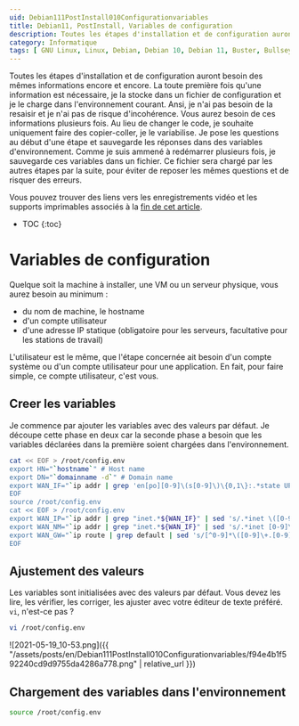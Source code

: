 ```yaml
---
uid: Debian111PostInstall010Configurationvariables
title: Debian11, PostInstall, Variables de configuration
description: Toutes les étapes d'installation et de configuration auront besoin d'informations encore et encore. La première fois que des informations sont nécessaires, je les enregistre dans un fichier de configuration et je le charge dans l'environnement courant. Ainsi, je n'ai pas besoin de les saisir une fois de plus et je ne risque pas d'incohérence.
category: Informatique
tags: [ GNU Linux, Linux, Debian, Debian 10, Debian 11, Buster, Bullseye, Serveur, Installation, Variables de configuration, Configuration ]
---
```


Toutes les étapes d'installation et de configuration auront besoin des mêmes informations encore et encore. La toute première fois
qu'une information est nécessaire, je la stocke dans un fichier de configuration et je le charge dans l'environnement courant.
Ansi, je n'ai pas besoin de la resaisir et je n'ai pas de risque d'incohérence. Vous aurez besoin de ces informations plusieurs
fois. Au lieu de changer le code, je souhaite uniquement faire des copier-coller, je le variabilise. Je pose les questions au
début d'une étape et sauvegarde les réponses dans des variables d'environnement. Comme je suis ammené à redémarrer plusieurs fois,
je sauvegarde ces variables dans un fichier. Ce fichier sera chargé par les autres étapes par la suite, pour éviter de reposer les
mêmes questions et de risquer des erreurs.

Vous pouvez trouver des liens vers les enregistrements vidéo et les supports imprimables associés à la
[fin de cet article](#supports-et-liens).

* TOC
{:toc}

# Variables de configuration

Quelque soit la machine à installer, une VM ou un serveur physique, vous aurez besoin au minimum :
- du nom de machine, le hostname
- d'un compte utilisateur
- d'une adresse IP statique (obligatoire pour les serveurs, facultative pour les stations de travail)

L'utilisateur est le même, que l'étape concernée ait besoin d'un compte système ou d'un compte utilisateur pour une application.
En fait, pour faire simple, ce compte utilisateur, c'est vous.

## Creer les variables

Je commence par ajouter les variables avec des valeurs par défaut. Je découpe cette phase en deux car la seconde phase a besoin
que les variables déclarées dans la première soient chargées dans l'environnement.
```bash
cat << EOF > /root/config.env
export HN="`hostname`" # Host name
export DN="`domainname -d`" # Domain name
export WAN_IF="`ip addr | grep 'en[po][0-9]\(s[0-9]\)\{0,1\}:.*state UP' | cut -d: -f2 | sed 's/ //' | head -n 1`" # External public network interface
EOF
source /root/config.env
cat << EOF > /root/config.env
export WAN_IP="`ip addr | grep "inet.*${WAN_IF}" | sed 's/.*inet \([0-9]\+.[0-9]\+.[0-9]\+.[0-9]\+\)\/[0-9]\+.*/\1/' | head -n 1`" # External public IP address
export WAN_NM="`ip addr | grep "inet.*${WAN_IF}" | sed 's/.*inet [0-9]\+.[0-9]\+.[0-9]\+.[0-9]\+\/\([0-9]\+\).*/\1/' | head -n 1`" # External public netmask
export WAN_GW="`ip route | grep default | sed 's/[^0-9]*\([0-9]\+.[0-9]\+.[0-9]\+.[0-9]\+\).*/\1/'`" # External public gateway/router
EOF
```

## Ajustement des valeurs

Les variables sont initialisées avec des valeurs par défaut. Vous devez les lire, les vérifier, les corriger, les ajuster avec
votre éditeur de texte préféré. `vi`, n'est-ce pas ?
```bash
vi /root/config.env
```

![2021-05-19_10-53.png]({{ "/assets/posts/en/Debian111PostInstall010Configurationvariables/f94e4b1f592240cd9d9755da4286a778.png" | relative_url }})


## Chargement des variables dans l'environnement

```bash
source /root/config.env
```


